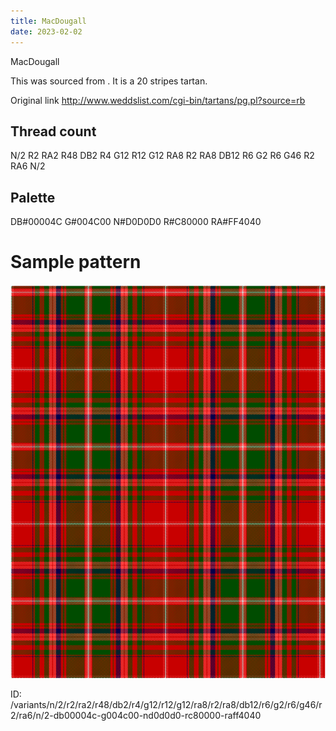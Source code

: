 ```yaml
---
title: MacDougall
date: 2023-02-02
---
```

MacDougall

This was sourced from <no value>.  It is a 20 stripes tartan.

Original link http://www.weddslist.com/cgi-bin/tartans/pg.pl?source=rb

## Thread count
N/2 R2 RA2 R48 DB2 R4 G12 R12 G12 RA8 R2 RA8 DB12 R6 G2 R6 G46 R2 RA6 N/2

## Palette
DB#00004C G#004C00 N#D0D0D0 R#C80000 RA#FF4040

# Sample pattern

![Tartan detail](tartan.png "N/2 R2 RA2 R48 DB2 R4 G12 R12 G12 RA8 R2 RA8 DB12 R6 G2 R6 G46 R2 RA6 N/2 tartan")

ID: /variants/n/2/r2/ra2/r48/db2/r4/g12/r12/g12/ra8/r2/ra8/db12/r6/g2/r6/g46/r2/ra6/n/2-db00004c-g004c00-nd0d0d0-rc80000-raff4040